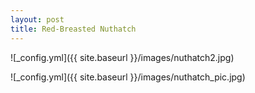 ```yaml
---
layout: post
title: Red-Breasted Nuthatch
---
```


![_config.yml]({{ site.baseurl }}/images/nuthatch2.jpg)

![_config.yml]({{ site.baseurl }}/images/nuthatch_pic.jpg)
